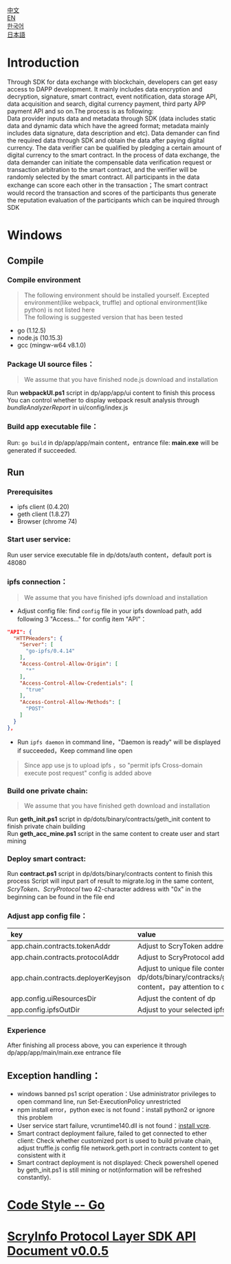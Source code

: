 [中文](./README-cn.md)  
[EN](./README.md)  
[한국어](./README-ko.md)  
[日本語](./README-ja.md)  
# Introduction
Through SDK for data exchange with blockchain, developers can get easy access to DAPP development. It mainly includes data encryption and decryption, signature, smart contract, event notification, data storage API, data acquisition and search, digital currency payment, third party APP payment API and so on.The process is as following:  
Data provider inputs data and metadata through SDK (data includes static data and dynamic data which have the agreed format; metadata mainly includes data signature, data description and etc). Data demander can find the required data through SDK and obtain the data after paying digital currency. The data verifier can be qualified by pledging a certain amount of digital currency to the smart contract. In the process of data exchange, the data demander can initiate the compensable data verification request or transaction arbitration to the smart contract, and the verifier will be randomly selected by the smart contract. All participants in the data exchange can score each other in the transaction；The smart contract would record the transaction and scores of the participants thus generate the reputation evaluation of the participants which can be inquired through SDK
# Windows
##  Compile
###  Compile environment
> The following environment should be installed yourself. Excepted environment(like webpack, truffle) and optional environment(like python) is not listed here  
> The following is suggested version that has been tested
- go (1.12.5)
- node.js (10.15.3)
- gcc (mingw-w64 v8.1.0)
### Package UI source files：
> We assume that you have finished node.js download and installation  

Run **webpackUI.ps1** script in dp/app/app/ui content to finish this process 
You can control whether to display webpack result analysis through *bundleAnalyzerReport* in ui/config/index.js  
### Build app executable file：
Run: ```go build``` in dp/app/app/main content，entrance file: **main.exe** will be generated if succeeded.
##  Run
### Prerequisites
- ipfs client (0.4.20)
- geth client (1.8.27)
- Browser (chrome 74)
### Start user service:
Run user service executable file in dp/dots/auth content，default port is 48080
### ipfs connection：
> We assume that you have finished ipfs download and installation
- Adjust config file: find ```config``` file in your ipfs download path, add following 3 "Access..." for config item "API"：  
```json
"API": {
  "HTTPHeaders": {
    "Server": [
      "go-ipfs/0.4.14"
    ],
    "Access-Control-Allow-Origin": [
      "*"
    ],
    "Access-Control-Allow-Credentials": [
      "true"
    ],
    "Access-Control-Allow-Methods": [
      "POST"
    ]
  }
},
```
- Run ```ipfs daemon``` in command line，"Daemon is ready" will be displayed if succeeded，Keep command line open
> Since app use js to upload ipfs ，so "permit ipfs Cross-domain execute post request" config is added above  
### Build one private chain:
> We assume that you have finished geth download and installation

Run **geth_init.ps1** script in dp/dots/binary/contracts/geth_init content to finish private chain building   
Run **geth_acc_mine.ps1** script in the same content to create user and start mining
### Deploy smart contract:
Run **contract.ps1** script in dp/dots/binary/contracts content to finish this process 
Script will input part of result to migrate.log in the same content, *ScryToken*、*ScryProtocol* two  42-character address with "0x" in the beginning can be found in the file end  
### Adjust app config file：
| key | value |
|:------- |:------- |
app.chain.contracts.tokenAddr | Adjust to ScryToken address found in logfile 
app.chain.contracts.protocolAddr | Adjust to ScryProtocol address found in logfile 
app.chain.contracts.deployerKeyjson | Adjust to unique file contents under dp/dots/binary/contracks/geth_init/chain/keystore content，pay attention to double quotes
app.config.uiResourcesDir | Adjust the content of dp 
app.config.ipfsOutDir | Adjust to your selected ipfs download path
### Experience
After finishing all process above, you can experience it through dp/app/app/main/main.exe entrance file
## Exception handling：
- windows banned ps1 script operation：Use administrator privileges to open command line, run Set-ExecutionPolicy unrestricted
- npm install error，python exec is not found：install python2 or ignore this problem
- User service start failure, vcruntime140.dll is not found：[install vcre](https://www.microsoft.com/zh-cn/download/details.aspx?id=48145).
- Smart contract deployment failure, failed to get connected to ether client: Check whether customized port is used to build private chain, adjust truffle.js config file network.geth.port in contracts content to get consistent with it
- Smart contract deployment is not displayed: Check powershell opened by geth_init.ps1 is still mining or not(information will be refreshed constantly).
# [Code Style -- Go](https://github.com/scryinfo/scryg/blob/master/codestyle_go.md)
# [ScryInfo Protocol Layer SDK API Document v0.0.5](https://github.com/scryinfo/dp/blob/master/document/ScryInfo%20protocol%20layer%20SDK%20%20v0.0.5.md)

